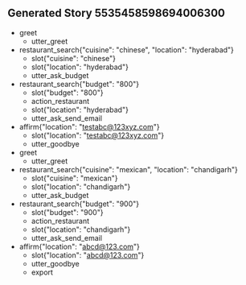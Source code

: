 ## Generated Story 5535458598694006300
* greet
    - utter_greet
* restaurant_search{"cuisine": "chinese", "location": "hyderabad"}
    - slot{"cuisine": "chinese"}
    - slot{"location": "hyderabad"}
    - utter_ask_budget
* restaurant_search{"budget": "800"}
    - slot{"budget": "800"}
    - action_restaurant
    - slot{"location": "hyderabad"}
    - utter_ask_send_email
* affirm{"location": "testabc@123xyz.com"}
    - slot{"location": "testabc@123xyz.com"}
    - utter_goodbye
* greet
    - utter_greet
* restaurant_search{"cuisine": "mexican", "location": "chandigarh"}
    - slot{"cuisine": "mexican"}
    - slot{"location": "chandigarh"}
    - utter_ask_budget
* restaurant_search{"budget": "900"}
    - slot{"budget": "900"}
    - action_restaurant
    - slot{"location": "chandigarh"}
    - utter_ask_send_email
* affirm{"location": "abcd@123.com"}
    - slot{"location": "abcd@123.com"}
    - utter_goodbye
    - export

